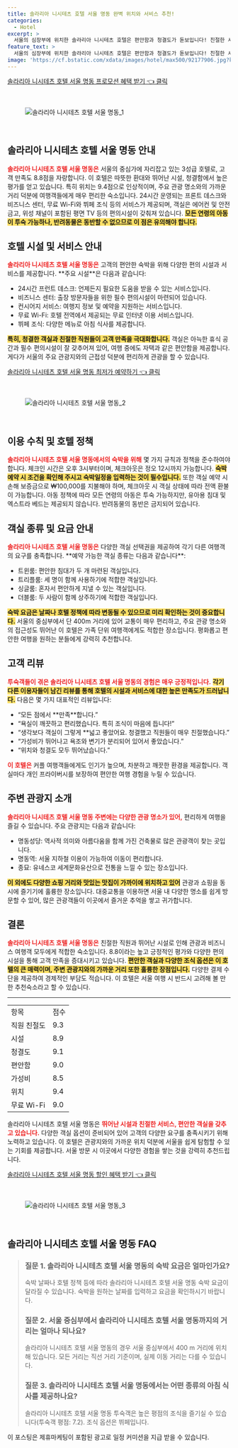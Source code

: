```yaml
---
title: 솔라리아 니시테츠 호텔 서울 명동 완벽 위치와 서비스 추천!
categories:
  - Hotel
excerpt: >
  서울의 심장부에 위치한 솔라리아 니시테츠 호텔은 편안함과 청결도가 돋보입니다! 친절한 서비스와 최고의 조식으로 여행객들의 사랑을 받고 있는 이곳 특별한 숙박 경험을 놓치지 마세요!
feature_text: >
  서울의 심장부에 위치한 솔라리아 니시테츠 호텔은 편안함과 청결도가 돋보입니다! 친절한 서비스와 최고의 조식으로 여행객들의 사랑을 받고 있는 이곳 특별한 숙박 경험을 놓치지 마세요!
image: 'https://cf.bstatic.com/xdata/images/hotel/max500/92177906.jpg?k=a95b42fdfc7671061f32339ff8a2f825281e452d5af083fd9668c32f3cd07240&o=&hp=1'
---
```


<p><a class="modoo-button" href="https://tinyurl.com/2a8vsadw" rel="nofollow noopener">솔라리아 니시테츠 호텔 서울 명동 프로모션 혜택 받기 👈 클릭</a></p><br/>
<figure class="image"><img alt="솔라리아 니시테츠 호텔 서울 명동_1" src="https://cf.bstatic.com/xdata/images/hotel/max1024x768/57803272.jpg?k=450b26c6d110f539e237181af193327f1a81ae402bb895fbd1089f0eaee7977f&amp;o=&amp;hp=1"/></figure><br/>

<h2 id="솔라리아_니시테츠_호텔_서울_명동_소개">솔라리아 니시테츠 호텔 서울 명동 안내</h2>
<p><b><span style="color: #ee2323;">솔라리아 니시테츠 호텔 서울 명동은</span></b> 서울의 중심가에 자리잡고 있는 3성급 호텔로, 고객 만족도 8.8점을 자랑합니다. 이 호텔은 따뜻한 환대와 뛰어난 시설, 청결함에서 높은 평가를 얻고 있습니다. 특히 위치는 9.4점으로 인상적이며, 주요 관광 명소와의 가까운 거리 덕분에 여행객들에게 매우 편리한 숙소입니다. 24시간 운영되는 프론트 데스크와 비즈니스 센터, 무료 Wi-Fi와 뷔페 조식 등의 서비스가 제공되며, 객실은 에어컨 및 안전 금고, 위성 채널이 포함된 평면 TV 등의 편의시설이 갖춰져 있습니다. <b><span style="background-color: #ffe066;">모든 연령의 아동이 투숙 가능하나, 반려동물은 동반할 수 없으므로 이 점은 유의해야 합니다.</span></b></p>
<h2 id="시설_및_서비스_소개">호텔 시설 및 서비스 안내</h2>
<p><b><span style="color: #ee2323;">솔라리아 니시테츠 호텔 서울 명동은</span></b> 고객의 편안한 숙박을 위해 다양한 편의 시설과 서비스를 제공합니다. **주요 시설**은 다음과 같습니다:</p>
<ul>
<li>24시간 프런트 데스크: 언제든지 필요한 도움을 받을 수 있는 서비스입니다.</li>
<li>비즈니스 센터: 출장 방문자들을 위한 필수 편의시설이 마련되어 있습니다.</li>
<li>컨시어지 서비스: 여행지 정보 및 예약을 지원하는 서비스입니다.</li>
<li>무료 Wi-Fi: 호텔 전역에서 제공되는 무료 인터넷 이용 서비스입니다.</li>
<li>뷔페 조식: 다양한 메뉴로 아침 식사를 제공합니다.</li>
</ul>
<p><b><span style="background-color: #ffe066;">특히, 청결한 객실과 친절한 직원들이 고객 만족을 극대화합니다.</span></b> 객실은 아늑한 휴식 공간과 필수 편의시설이 잘 갖추어져 있어, 여행 중에도 자택과 같은 편안함을 제공합니다. 게다가 서울의 주요 관광지와의 근접성 덕분에 편리하게 관광을 할 수 있습니다.</p>
<p><a class="modoo-button" href="https://tinyurl.com/2a8vsadw" rel="nofollow noopener">솔라리아 니시테츠 호텔 서울 명동 최저가 예약하기 👈 클릭</a></p><br/>
<figure class="image"><img alt="솔라리아 니시테츠 호텔 서울 명동_2" src="https://cf.bstatic.com/xdata/images/hotel/max500/92177906.jpg?k=a95b42fdfc7671061f32339ff8a2f825281e452d5af083fd9668c32f3cd07240&amp;o=&amp;hp=1"/></figure><br/>
<h2 id="이용_수칙_및_정책">이용 수칙 및 호텔 정책</h2>
<p><b><span style="color: #ee2323;">솔라리아 니시테츠 호텔 서울 명동에서의 숙박을 위해</span></b> 몇 가지 규칙과 정책을 준수하여야 합니다. 체크인 시간은 오후 3시부터이며, 체크아웃은 정오 12시까지 가능합니다. <b><span style="background-color: #ffe066;">숙박 예약 시 조건을 확인해 주시고 숙박일정을 입력하는 것이 필수입니다.</span></b> 또한 객실 예약 시 손해 보증금으로 ₩100,000를 지불해야 하며, 체크아웃 시 객실 상태에 따라 전액 환불이 가능합니다. 아동 정책에 따라 모든 연령의 아동은 투숙 가능하지만, 유아용 침대 및 엑스트라 베드는 제공되지 않습니다. 반려동물의 동반은 금지되어 있습니다.</p>
<h2 id="객실_종류_및_요금">객실 종류 및 요금 안내</h2>
<p><b><span style="color: #ee2323;">솔라리아 니시테츠 호텔 서울 명동은</span></b> 다양한 객실 선택권을 제공하여 각기 다른 여행객의 요구를 충족합니다. **예약 가능한 객실 종류는 다음과 같습니다**:</p>
<ul>
<li>트윈룸: 편안한 침대가 두 개 마련된 객실입니다.</li>
<li>트리플룸: 세 명이 함께 사용하기에 적합한 객실입니다.</li>
<li>싱글룸: 혼자서 편안하게 지낼 수 있는 객실입니다.</li>
<li>더블룸: 두 사람이 함께 상주하기에 적합한 객실입니다.</li>
</ul>
<p><b><span style="background-color: #ffe066;">숙박 요금은 날짜나 호텔 정책에 따라 변동될 수 있으므로 미리 확인하는 것이 중요합니다.</span></b> 서울의 중심부에서 단 400m 거리에 있어 교통이 매우 편리하고, 주요 관광 명소와의 접근성도 뛰어난 이 호텔은 가족 단위 여행객에게도 적합한 장소입니다. 평화롭고 편안한 여행을 원하는 분들에게 강력히 추천합니다.</p>
<h2 id="이용자_리뷰">고객 리뷰</h2>
<p><b><span style="color: #ee2323;">투숙객들이 겪은 솔라리아 니시테츠 호텔 서울 명동의 경험은 매우 긍정적입니다.</span></b> <b><span style="background-color: #ffe066;">각기 다른 이용자들이 남긴 리뷰를 통해 호텔의 시설과 서비스에 대한 높은 만족도가 드러납니다.</span></b> 다음은 몇 가지 대표적인 리뷰입니다:</p>
<ul>
<li>“모든 점에서 **만족**합니다.”</li>
<li>“욕실이 깨끗하고 편리했습니다. 특히 조식이 마음에 듭니다!”</li>
<li>“생각보다 객실이 그렇게 **넓고 좋았어요. 청결했고 직원들이 매우 친절했습니다.”</li>
<li>“가성비가 뛰어나고 욕조와 변기가 분리되어 있어서 좋았습니다.”</li>
<li>“위치와 청결도 모두 뛰어났습니다.”</li>
</ul>
<p><b><span style="color: #ee2323;">이 호텔은</span></b> 커플 여행객들에게도 인기가 높으며, 차분하고 깨끗한 환경을 제공합니다. 객실마다 개인 프라이버시를 보장하여 편안한 여행 경험을 누릴 수 있습니다.</p>
<h2 id="주변_관광지_소개">주변 관광지 소개</h2>
<p><b><span style="color: #ee2323;">솔라리아 니시테츠 호텔 서울 명동 주변에는 다양한 관광 명소가 있어,</span></b> 편리하게 여행을 즐길 수 있습니다. 주요 관광지는 다음과 같습니다:</p>
<ul>
<li>명동성당: 역사적 의미와 아름다움을 함께 가진 건축물로 많은 관광객이 찾는 곳입니다.</li>
<li>명동역: 서울 지하철 이용이 가능하여 이동이 편리합니다.</li>
<li>종묘: 유네스코 세계문화유산으로 전통을 느낄 수 있는 장소입니다.</li>
</ul>
<p><b><span style="background-color: #ffe066;">이 외에도 다양한 쇼핑 거리와 맛있는 맛집이 가까이에 위치하고 있어</span></b> 관광과 쇼핑을 동시에 즐기기에 훌륭한 장소입니다. 대중교통을 이용하면 서울 내 다양한 명소를 쉽게 방문할 수 있어, 많은 관광객들이 이곳에서 즐거운 추억을 쌓고 귀가합니다.</p>
<h2 id="결론">결론</h2>
<p><b><span style="color: #ee2323;">솔라리아 니시테츠 호텔 서울 명동은</span></b> 친절한 직원과 뛰어난 시설로 인해 관광과 비즈니스 여행객 모두에게 적합한 숙소입니다. 8.8이라는 높고 긍정적인 평가와 다양한 편의 시설을 통해 고객 만족을 증대시키고 있습니다. <b><span style="background-color: #ffe066;">편안한 객실과 다양한 조식 옵션은 이 호텔의 큰 매력이며, 주변 관광지와의 가까운 거리 또한 훌륭한 장점입니다.</span></b> 다양한 결제 수단을 제공하여 경제적인 부담도 적습니다. 이 호텔은 서울 여행 시 반드시 고려해 볼 만한 추천숙소라고 할 수 있습니다.</p>
<hr/>
<table>
<tr>
<td>항목</td>
<td>점수</td>
</tr>
<tr>
<td>직원 친절도</td>
<td>9.3</td>
</tr>
<tr>
<td>시설</td>
<td>8.9</td>
</tr>
<tr>
<td>청결도</td>
<td>9.1</td>
</tr>
<tr>
<td>편안함</td>
<td>9.0</td>
</tr>
<tr>
<td>가성비</td>
<td>8.5</td>
</tr>
<tr>
<td>위치</td>
<td>9.4</td>
</tr>
<tr>
<td>무료 Wi-Fi</td>
<td>9.0</td>
</tr>
</table>
<p>솔라리아 니시테츠 호텔 서울 명동은 <b><span style="color: #ee2323;">뛰어난 시설과 친절한 서비스, 편안한 객실을 갖추고 있습니다.</span></b> 다양한 객실 옵션이 준비되어 있어 고객의 다양한 요구를 충족시키기 위해 노력하고 있습니다. 이 호텔은 관광지와의 가까운 위치 덕분에 서울을 쉽게 탐험할 수 있는 기회를 제공합니다. 서울 방문 시 이곳에서 다양한 경험을 쌓는 것을 강력히 추천드립니다.</p>

<p><a class="modoo-button" href="https://tinyurl.com/2a8vsadw" rel="nofollow noopener">솔라리아 니시테츠 호텔 서울 명동 할인 혜택 받기 👈 클릭</a></p><br>

<figure class="image"><img src="https://cf.bstatic.com/xdata/images/hotel/max500/57803427.jpg?k=00d9dc19bfbea952ca8df519c7063ee56e41cde286d12628eb9f914eb45dfdef&o=&hp=1" alt="솔라리아 니시테츠 호텔 서울 명동_3"></figure><br>
<h2 id="솔라리아 니시테츠 호텔 서울 명동_FAQ">솔라리아 니시테츠 호텔 서울 명동 FAQ</h2>
<div itemscope="" itemtype="https://schema.org/FAQPage"> <blockquote> <div itemscope="" itemprop="mainEntity" itemtype="https://schema.org/Question"> <h3 id="질문_1" itemprop="name">질문 1. 솔라리아 니시테츠 호텔 서울 명동의 숙박 요금은 얼마인가요? </h3> <div itemscope="" itemprop="acceptedAnswer" itemtype="https://schema.org/Answer"> <span itemprop="text"> <p>숙박 날짜나 호텔 정책 등에 따라 솔라리아 니시테츠 호텔 서울 명동 숙박 요금이 달라질 수 있습니다. 숙박을 원하는 날짜를 입력하고 요금을 확인하시기 바랍니다.</p> </span> </div> </div> <div itemscope="" itemprop="mainEntity" itemtype="https://schema.org/Question"> <h3 id="질문_2" itemprop="name">질문 2. 서울 중심부에서 솔라리아 니시테츠 호텔 서울 명동까지의 거리는 얼마나 되나요? </h3> <div itemscope="" itemprop="acceptedAnswer" itemtype="https://schema.org/Answer"> <span itemprop="text"> <p>솔라리아 니시테츠 호텔 서울 명동의 경우 서울 중심부에서 400 m 거리에 위치해 있습니다. 모든 거리는 직선 거리 기준이며, 실제 이동 거리는 다를 수 있습니다.</p> </span> </div> </div> <div itemscope="" itemprop="mainEntity" itemtype="https://schema.org/Question"> <h3 id="질문_3" itemprop="name">질문 3. 솔라리아 니시테츠 호텔 서울 명동에서는 어떤 종류의 아침 식사를 제공하나요?</h3> <div itemscope="" itemprop="acceptedAnswer" itemtype="https://schema.org/Answer"> <span itemprop="text"> <p>솔라리아 니시테츠 호텔 서울 명동 투숙객은 높은 평점의 조식을 즐기실 수 있습니다(투숙객 평점: 7.2). 조식 옵션은 뷔페입니다.</p> </span> </div> </div> </blockquote> </div><p>이 포스팅은 제휴마케팅이 포함된 광고로 일정 커미션을 지급 받을 수 있습니다.</p>


